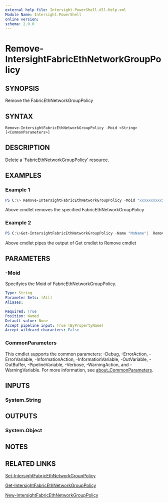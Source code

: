```yaml
---
external help file: Intersight.PowerShell.dll-Help.xml
Module Name: Intersight.PowerShell
online version:
schema: 2.0.0
---
```


# Remove-IntersightFabricEthNetworkGroupPolicy

## SYNOPSIS
Remove the FabricEthNetworkGroupPolicy

## SYNTAX

```
Remove-IntersightFabricEthNetworkGroupPolicy -Moid <String> [<CommonParameters>]
```

## DESCRIPTION
Delete a &apos;FabricEthNetworkGroupPolicy&apos; resource.

## EXAMPLES

### Example 1
```powershell
PS C:\> Remove-IntersightFabricEthNetworkGroupPolicy -Moid "xxxxxxxxxxxxxxxxxxxxxxxxxxx"
```
Above cmdlet removes the specified FabricEthNetworkGroupPolicy 

### Example 2
```powershell
PS C:\>Get-IntersightFabricEthNetworkGroupPolicy -Name "MoName"|  Remove-IntersightFabricEthNetworkGroupPolicy
```
Above cmdlet pipes the output of Get cmdlet to Remove cmdlet

## PARAMETERS

### -Moid
Specifyies the Moid of FabricEthNetworkGroupPolicy.

```yaml
Type: String
Parameter Sets: (All)
Aliases:

Required: True
Position: Named
Default value: None
Accept pipeline input: True (ByPropertyName)
Accept wildcard characters: False
```

### CommonParameters
This cmdlet supports the common parameters: -Debug, -ErrorAction, -ErrorVariable, -InformationAction, -InformationVariable, -OutVariable, -OutBuffer, -PipelineVariable, -Verbose, -WarningAction, and -WarningVariable. For more information, see [about_CommonParameters](http://go.microsoft.com/fwlink/?LinkID=113216).

## INPUTS

### System.String

## OUTPUTS

### System.Object
## NOTES

## RELATED LINKS

[Set-IntersightFabricEthNetworkGroupPolicy](./Set-IntersightFabricEthNetworkGroupPolicy.md)

[Get-IntersightFabricEthNetworkGroupPolicy](./Get-IntersightFabricEthNetworkGroupPolicy.md)

[New-IntersightFabricEthNetworkGroupPolicy](./New-IntersightFabricEthNetworkGroupPolicy.md)


